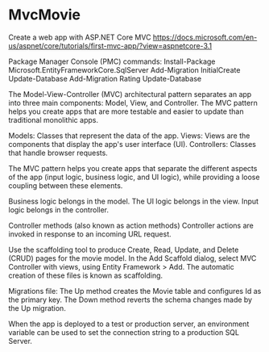 # MvcMovie

Create a web app with ASP.NET Core MVC
https://docs.microsoft.com/en-us/aspnet/core/tutorials/first-mvc-app/?view=aspnetcore-3.1

Package Manager Console (PMC) commands:
Install-Package Microsoft.EntityFrameworkCore.SqlServer
Add-Migration InitialCreate
Update-Database
Add-Migration Rating
Update-Database


The Model-View-Controller (MVC) architectural pattern separates an app into three main components: 
Model, View, and Controller. 
The MVC pattern helps you create apps that are more testable and easier to update than traditional monolithic apps.

Models: Classes that represent the data of the app.
Views: Views are the components that display the app's user interface (UI).
Controllers: Classes that handle browser requests.

The MVC pattern helps you create apps that separate the different aspects of the app (input logic, 
business logic, and UI logic), 
while providing a loose coupling between these elements.

Business logic belongs in the model.
The UI logic belongs in the view.
Input logic belongs in the controller. 

Controller methods (also known as action methods)
Controller actions are invoked in response to an incoming URL request.


Use the scaffolding tool to produce Create, Read, Update, and Delete (CRUD) pages for the movie model.
In the Add Scaffold dialog, select MVC Controller with views, using Entity Framework > Add.
The automatic creation of these files is known as scaffolding.

Migrations file:
The Up method creates the Movie table and configures Id as the primary key. 
The Down method reverts the schema changes made by the Up migration.

When the app is deployed to a test or production server, an environment variable can be used 
to set the connection string to a production SQL Server.

